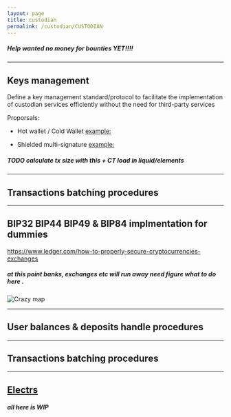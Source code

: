 ```yaml
---
layout: page
title: custodian 
permalink: /custodian/CUSTODIAN
---
```

##### Help wanted no money for bounties YET!!!!


***
## Keys management

Define a key management standard/protocol to facilitate the implementation of custodian services efficiently without the need for third-party services

Proporsals:

- Hot wallet / Cold Wallet [example:](https://www.ledger.com/how-to-properly-secure-cryptocurrencies-exchanges)  

- Shielded multi-signature [example:](https://medium.com/interdax/cryptocurrency-exchange-security-how-interdax-protects-customer-funds-8ef8e8f3eb8a) 
##### TODO calculate tx size with this + CT load in liquid/elements 
 
***
## Transactions batching procedures

***
## BIP32 BIP44 BIP49 & BIP84 implmentation for dummies 
https://www.ledger.com/how-to-properly-secure-cryptocurrencies-exchanges
##### at this point banks, exchanges etc will run away need figure what to do here .

 <img class="" alt="Crazy map" src="{{ site.url }}/images/crazy_map.jpg" />

***
## User balances & deposits handle procedures 

***
## Transactions batching procedures

***
## [Electrs](https://github.com/Blockstream/electrs)


##### all here is _WIP_
